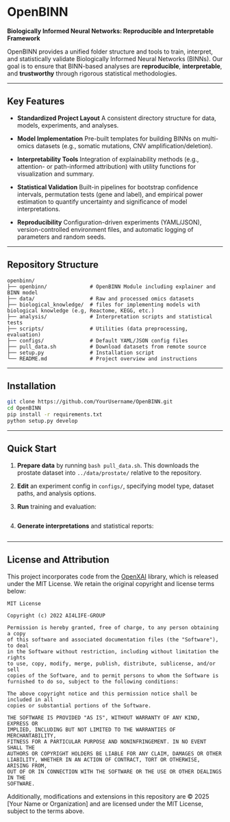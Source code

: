 # OpenBINN

**Biologically Informed Neural Networks: Reproducible and Interpretable Framework**

OpenBINN provides a unified folder structure and tools to train, interpret, and statistically validate Biologically Informed Neural Networks (BINNs). Our goal is to ensure that BINN-based analyses are **reproducible**, **interpretable**, and **trustworthy** through rigorous statistical methodologies.

---

## Key Features

-   **Standardized Project Layout**
    A consistent directory structure for data, models, experiments, and analyses.

-   **Model Implementation**
    Pre-built templates for building BINNs on multi-omics datasets (e.g., somatic mutations, CNV amplification/deletion).

-   **Interpretability Tools**
    Integration of explainability methods (e.g., attention- or path-informed attribution) with utility functions for visualization and summary.

-   **Statistical Validation**
    Built-in pipelines for bootstrap confidence intervals, permutation tests (gene and label), and empirical power estimation to quantify uncertainty and significance of model interpretations.

-   **Reproducibility**
    Configuration-driven experiments (YAML/JSON), version-controlled environment files, and automatic logging of parameters and random seeds.

---

## Repository Structure

```
openbinn/
├── openbinn/              # OpenBINN Module including explainer and BINN model
├── data/                  # Raw and processed omics datasets
├── biological_knowledge/  # files for implementing models with biological knowledge (e.g, Reactome, KEGG, etc.)
├── analysis/              # Interpretation scripts and statistical tests
├── scripts/               # Utilities (data preprocessing, evaluation)
├── configs/               # Default YAML/JSON config files
├── pull_data.sh           # Download datasets from remote source
├── setup.py               # Installation script
└── README.md              # Project overview and instructions
```

---

## Installation

```bash
git clone https://github.com/YourUsername/OpenBINN.git
cd OpenBINN
pip install -r requirements.txt
python setup.py develop
```

---

## Quick Start

1. **Prepare data** by running `bash pull_data.sh`. This downloads the prostate
   dataset into `../data/prostate/` relative to the repository.
2. **Edit** an experiment config in `configs/`, specifying model type, dataset paths, and analysis options.
3. **Run** training and evaluation:

    ```bash

    ```

4. **Generate interpretations** and statistical reports:

    ```bash

    ```

---

## License and Attribution

This project incorporates code from the [OpenXAI](https://github.com/AI4LIFE-GROUP/OpenXAI) library, which is released under the MIT License. We retain the original copyright and license terms below:

```
MIT License

Copyright (c) 2022 AI4LIFE-GROUP

Permission is hereby granted, free of charge, to any person obtaining a copy
of this software and associated documentation files (the "Software"), to deal
in the Software without restriction, including without limitation the rights
to use, copy, modify, merge, publish, distribute, sublicense, and/or sell
copies of the Software, and to permit persons to whom the Software is
furnished to do so, subject to the following conditions:

The above copyright notice and this permission notice shall be included in all
copies or substantial portions of the Software.

THE SOFTWARE IS PROVIDED "AS IS", WITHOUT WARRANTY OF ANY KIND, EXPRESS OR
IMPLIED, INCLUDING BUT NOT LIMITED TO THE WARRANTIES OF MERCHANTABILITY,
FITNESS FOR A PARTICULAR PURPOSE AND NONINFRINGEMENT. IN NO EVENT SHALL THE
AUTHORS OR COPYRIGHT HOLDERS BE LIABLE FOR ANY CLAIM, DAMAGES OR OTHER
LIABILITY, WHETHER IN AN ACTION OF CONTRACT, TORT OR OTHERWISE, ARISING FROM,
OUT OF OR IN CONNECTION WITH THE SOFTWARE OR THE USE OR OTHER DEALINGS IN THE
SOFTWARE.
```

Additionally, modifications and extensions in this repository are © 2025 \[Your Name or Organization] and are licensed under the MIT License, subject to the terms above.
